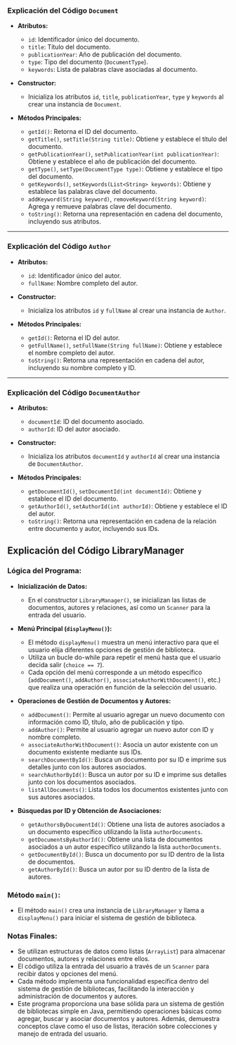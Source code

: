 ### Explicación del Código `Document`

- **Atributos:**
  - `id`: Identificador único del documento.
  - `title`: Título del documento.
  - `publicationYear`: Año de publicación del documento.
  - `type`: Tipo del documento (`DocumentType`).
  - `keywords`: Lista de palabras clave asociadas al documento.

- **Constructor:**
  - Inicializa los atributos `id`, `title`, `publicationYear`, `type` y `keywords` al crear una instancia de `Document`.

- **Métodos Principales:**
  - `getId()`: Retorna el ID del documento.
  - `getTitle()`, `setTitle(String title)`: Obtiene y establece el título del documento.
  - `getPublicationYear()`, `setPublicationYear(int publicationYear)`: Obtiene y establece el año de publicación del documento.
  - `getType()`, `setType(DocumentType type)`: Obtiene y establece el tipo del documento.
  - `getKeywords()`, `setKeywords(List<String> keywords)`: Obtiene y establece las palabras clave del documento.
  - `addKeyword(String keyword)`, `removeKeyword(String keyword)`: Agrega y remueve palabras clave del documento.
  - `toString()`: Retorna una representación en cadena del documento, incluyendo sus atributos.

---

### Explicación del Código `Author`

- **Atributos:**
  - `id`: Identificador único del autor.
  - `fullName`: Nombre completo del autor.

- **Constructor:**
  - Inicializa los atributos `id` y `fullName` al crear una instancia de `Author`.

- **Métodos Principales:**
  - `getId()`: Retorna el ID del autor.
  - `getFullName()`, `setFullName(String fullName)`: Obtiene y establece el nombre completo del autor.
  - `toString()`: Retorna una representación en cadena del autor, incluyendo su nombre completo y ID.

---

### Explicación del Código `DocumentAuthor`

- **Atributos:**
  - `documentId`: ID del documento asociado.
  - `authorId`: ID del autor asociado.

- **Constructor:**
  - Inicializa los atributos `documentId` y `authorId` al crear una instancia de `DocumentAuthor`.

- **Métodos Principales:**
  - `getDocumentId()`, `setDocumentId(int documentId)`: Obtiene y establece el ID del documento.
  - `getAuthorId()`, `setAuthorId(int authorId)`: Obtiene y establece el ID del autor.
  - `toString()`: Retorna una representación en cadena de la relación entre documento y autor, incluyendo sus IDs.


## Explicación del Código LibraryManager

### Lógica del Programa:
- **Inicialización de Datos:**
  - En el constructor `LibraryManager()`, se inicializan las listas de documentos, autores y relaciones, así como un `Scanner` para la entrada del usuario.

- **Menú Principal (`displayMenu()`):**
  - El método `displayMenu()` muestra un menú interactivo para que el usuario elija diferentes opciones de gestión de biblioteca.
  - Utiliza un bucle do-while para repetir el menú hasta que el usuario decida salir (`choice == 7`).
  - Cada opción del menú corresponde a un método específico (`addDocument()`, `addAuthor()`, `associateAuthorWithDocument()`, etc.) que realiza una operación en función de la selección del usuario.

- **Operaciones de Gestión de Documentos y Autores:**
  - `addDocument()`: Permite al usuario agregar un nuevo documento con información como ID, título, año de publicación y tipo.
  - `addAuthor()`: Permite al usuario agregar un nuevo autor con ID y nombre completo.
  - `associateAuthorWithDocument()`: Asocia un autor existente con un documento existente mediante sus IDs.
  - `searchDocumentById()`: Busca un documento por su ID e imprime sus detalles junto con los autores asociados.
  - `searchAuthorById()`: Busca un autor por su ID e imprime sus detalles junto con los documentos asociados.
  - `listAllDocuments()`: Lista todos los documentos existentes junto con sus autores asociados.

- **Búsquedas por ID y Obtención de Asociaciones:**
  - `getAuthorsByDocumentId()`: Obtiene una lista de autores asociados a un documento específico utilizando la lista `authorDocuments`.
  - `getDocumentsByAuthorId()`: Obtiene una lista de documentos asociados a un autor específico utilizando la lista `authorDocuments`.
  - `getDocumentById()`: Busca un documento por su ID dentro de la lista de documentos.
  - `getAuthorById()`: Busca un autor por su ID dentro de la lista de autores.

### Método `main()`:
- El método `main()` crea una instancia de `LibraryManager` y llama a `displayMenu()` para iniciar el sistema de gestión de biblioteca.

### Notas Finales:
- Se utilizan estructuras de datos como listas (`ArrayList`) para almacenar documentos, autores y relaciones entre ellos.
- El código utiliza la entrada del usuario a través de un `Scanner` para recibir datos y opciones del menú.
- Cada método implementa una funcionalidad específica dentro del sistema de gestión de bibliotecas, facilitando la interacción y administración de documentos y autores.
- Este programa proporciona una base sólida para un sistema de gestión de bibliotecas simple en Java, permitiendo operaciones básicas como agregar, buscar y asociar documentos y autores. Además, demuestra conceptos clave como el uso de listas, iteración sobre colecciones y manejo de entrada del usuario.

